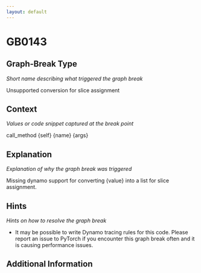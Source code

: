 ```yaml
---
layout: default
---
```

# GB0143

## Graph-Break Type
*Short name describing what triggered the graph break*

Unsupported conversion for slice assignment

## Context
*Values or code snippet captured at the break point*

call_method {self} {name} {args}

## Explanation
*Explanation of why the graph break was triggered*

Missing dynamo support for converting {value} into a list for slice assignment.

## Hints
*Hints on how to resolve the graph break*

- It may be possible to write Dynamo tracing rules for this code. Please report an issue to PyTorch if you encounter this graph break often and it is causing performance issues.


## Additional Information

<!-- ADDITIONAL INFORMATION START - Add custom information below this line -->

<!-- ADDITIONAL INFORMATION END -->

